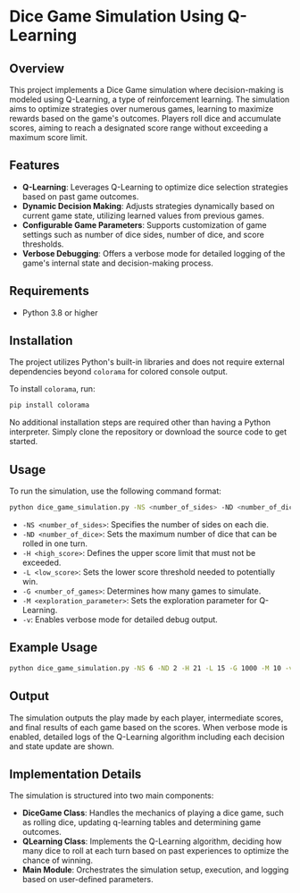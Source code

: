 # Dice Game Simulation Using Q-Learning

## Overview

This project implements a Dice Game simulation where decision-making is modeled using Q-Learning, a type of reinforcement learning. The simulation aims to optimize strategies over numerous games, learning to maximize rewards based on the game's outcomes. Players roll dice and accumulate scores, aiming to reach a designated score range without exceeding a maximum score limit.

## Features

- **Q-Learning**: Leverages Q-Learning to optimize dice selection strategies based on past game outcomes.
- **Dynamic Decision Making**: Adjusts strategies dynamically based on current game state, utilizing learned values from previous games.
- **Configurable Game Parameters**: Supports customization of game settings such as number of dice sides, number of dice, and score thresholds.
- **Verbose Debugging**: Offers a verbose mode for detailed logging of the game's internal state and decision-making process.

## Requirements

- Python 3.8 or higher

## Installation

The project utilizes Python's built-in libraries and does not require external dependencies beyond `colorama` for colored console output.

To install `colorama`, run:

```bash
pip install colorama
```

No additional installation steps are required other than having a Python interpreter. Simply clone the repository or download the source code to get started.

## Usage

To run the simulation, use the following command format:

```bash
python dice_game_simulation.py -NS <number_of_sides> -ND <number_of_dice> -H <high_score> -L <low_score> -G <number_of_games> -M <exploration_parameter> [-v]
```

- `-NS <number_of_sides>`: Specifies the number of sides on each die.
- `-ND <number_of_dice>`: Sets the maximum number of dice that can be rolled in one turn.
- `-H <high_score>`: Defines the upper score limit that must not be exceeded.
- `-L <low_score>`: Sets the lower score threshold needed to potentially win.
- `-G <number_of_games>`: Determines how many games to simulate.
- `-M <exploration_parameter>`: Sets the exploration parameter for Q-Learning.
- `-v`: Enables verbose mode for detailed debug output.

## Example Usage

```bash
python dice_game_simulation.py -NS 6 -ND 2 -H 21 -L 15 -G 1000 -M 10 -v
```

## Output

The simulation outputs the play made by each player, intermediate scores, and final results of each game based on the scores. When verbose mode is enabled, detailed logs of the Q-Learning algorithm including each decision and state update are shown.

## Implementation Details

The simulation is structured into two main components:

- **DiceGame Class**: Handles the mechanics of playing a dice game, such as rolling dice, updating q-learning tables and determining game outcomes.
- **QLearning Class**: Implements the Q-Learning algorithm, deciding how many dice to roll at each turn based on past experiences to optimize the chance of winning.
- **Main Module**: Orchestrates the simulation setup, execution, and logging based on user-defined parameters.